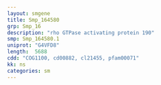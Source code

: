 ```yaml
---
layout: smgene
title: Smp_164580
grp: Smp_16
description: "rho GTPase activating protein 190"
smp: Smp_164580.1
uniprot: "G4VFD8"
length:  5688
cdd: "COG1100, cd00882, cl21455, pfam00071"
kk: ns
categories: sm
---
```

